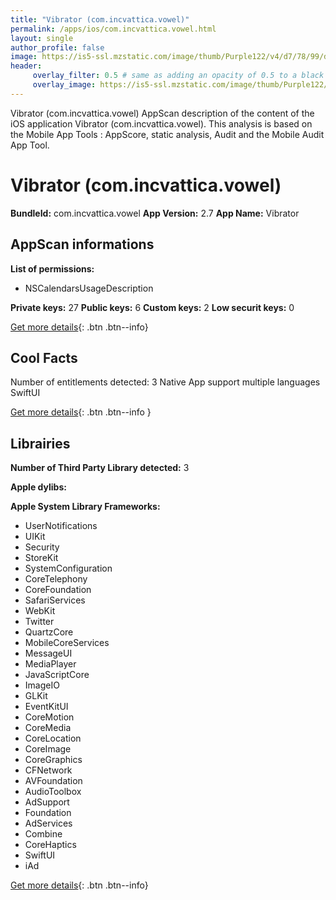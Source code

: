 ```yaml
---
title: "Vibrator (com.incvattica.vowel)"
permalink: /apps/ios/com.incvattica.vowel.html
layout: single
author_profile: false
image: https://is5-ssl.mzstatic.com/image/thumb/Purple122/v4/d7/78/99/d7789916-7523-55e3-deeb-2b3390ba3ab0/AppIcon-1x_U007emarketing-0-6-0-85-220.png/512x512bb.jpg
header: 
     overlay_filter: 0.5 # same as adding an opacity of 0.5 to a black background
     overlay_image: https://is5-ssl.mzstatic.com/image/thumb/Purple122/v4/d7/78/99/d7789916-7523-55e3-deeb-2b3390ba3ab0/AppIcon-1x_U007emarketing-0-6-0-85-220.png/512x512bb.jpg
---
```

Vibrator (com.incvattica.vowel) AppScan description of the content of the iOS application Vibrator (com.incvattica.vowel). This analysis is based on the Mobile App Tools : AppScore, static analysis, Audit and the Mobile Audit App Tool.

# Vibrator (com.incvattica.vowel)

**BundleId:** com.incvattica.vowel
**App Version:** 2.7
**App Name:** Vibrator


## AppScan informations 

**List of permissions:** 
- NSCalendarsUsageDescription
  
  
**Private keys:** 27
**Public keys:** 6
**Custom keys:** 2
**Low securit keys:** 0
  
[Get more details](/pricing.html){: .btn .btn--info}

## Cool Facts

Number of entitlements detected: 3
Native App
support multiple languages
SwiftUI
  
[Get more details](/pricing.html){: .btn .btn--info }

## Librairies 
**Number of Third Party Library detected:** 3


**Apple dylibs:**


**Apple System Library Frameworks:**
- UserNotifications
- UIKit
- Security
- StoreKit
- SystemConfiguration
- CoreTelephony
- CoreFoundation
- SafariServices
- WebKit
- Twitter
- QuartzCore
- MobileCoreServices
- MessageUI
- MediaPlayer
- JavaScriptCore
- ImageIO
- GLKit
- EventKitUI
- CoreMotion
- CoreMedia
- CoreLocation
- CoreImage
- CoreGraphics
- CFNetwork
- AVFoundation
- AudioToolbox
- AdSupport
- Foundation
- AdServices
- Combine
- CoreHaptics
- SwiftUI
- iAd


  
[Get more details](/pricing.html){: .btn .btn--info}

